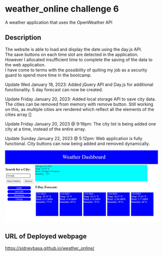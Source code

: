 # weather_online challenge 6
A weather application that uses the OpenWeather API

## Description
The website is able to load and display the date using the day.js API. <br> The save buttons on each time slot are detected in the application. <br> However I allocated insufficient time to complete the saving of the data to the web application. <br>
I have come to terms with the possibility of quiting my job as a security guard to spend more time in the bootcamp. <br>

Update Wed January 18, 2023: Added jQuery API and Day.js for additional functionality. 5 day forecast can now be created.

Update Friday January 20, 2023: Added local storage API to save city data. The cities can be removed from memory with remove button.
Still working on this, as multiple cities are rendered which reflect all the elements of the cities array []

Update Friday January 20, 2023 @ 9:19pm: The city list is being added one city at a time, instead of the entire array.

Update Sunday January 22, 2023 @ 5:12pm: Web application is fully functional. City buttons can now being added and removed dynamically. 

![A screen shot of the partially functioning weather data website](/screenshot.jpg)

## URL of Deployed webpage
https://sidneybasa.github.io/weather_online/
